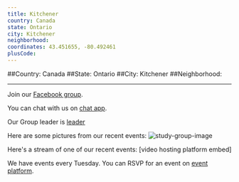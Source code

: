 ```yaml
---
title: Kitchener
country: Canada
state: Ontario
city: Kitchener
neighborhood: 
coordinates: 43.451655, -80.492461
plusCode:
---
```


##Country: Canada
##State: Ontario
##City: Kitchener
##Neighborhood: 
*****
Join our [Facebook group](https://www.facebook.com/groups/free.code.camp.kitchener.waterloo.on).

You can chat with us on [chat app]().

Our Group leader is [leader]()

Here are some pictures from our recent events:
![study-group-image]()

Here's a stream of one of our recent events:
[video hosting platform embed]

We have events every Tuesday. You can RSVP for an event on [event platform]().
